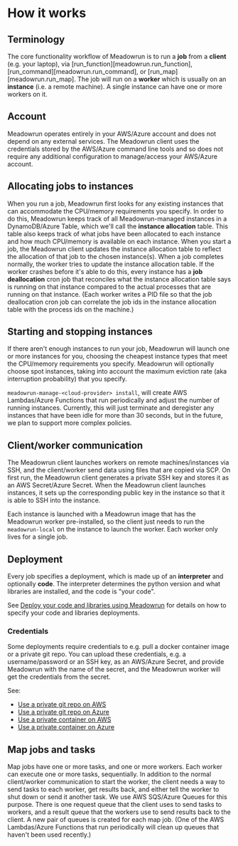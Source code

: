 # How it works

## Terminology

The core functionality workflow of Meadowrun is to run a **job** from a **client** (e.g.
your laptop), via [run_function][meadowrun.run_function],
[run_command][meadowrun.run_command], or [run_map][meadowrun.run_map]. The job will run
on a **worker** which is usually on an **instance** (i.e. a remote machine). A single
instance can have one or more workers on it.


## Account
Meadowrun operates entirely in your AWS/Azure account and does not depend on any
external services. The Meadowrun client uses the credentials stored by the AWS/Azure
command line tools and so does not require any additional configuration to manage/access
your AWS/Azure account.


## Allocating jobs to instances

When you run a job, Meadowrun first looks for any existing instances that can
accommodate the CPU/memory requirements you specify. In order to do this, Meadowrun
keeps track of all Meadowrun-managed instances in a DynamoDB/Azure Table, which we'll
call the **instance allocation** table. This table also keeps track of what jobs have
been allocated to each instance and how much CPU/memory is available on each instance.
When you start a job, the Meadowrun client updates the instance allocation table to
reflect the allocation of that job to the chosen instance(s). When a job completes
normally, the worker tries to update the instance allocation table. If the worker
crashes  before it's able to do this, every instance has a **job deallocation** cron job
that reconciles what the instance allocation table says is running on that instance
compared to the actual processes that are running on that instance. (Each worker writes
a PID file so that the job deallocation cron job can correlate the job ids in the
instance allocation table with the process ids on the machine.)


## Starting and stopping instances

If there aren't enough instances to run your job, Meadowrun will launch one or more
instances for you, choosing the cheapest instance types that meet the CPU/memory
requirements you specify. Meadowrun will optionally choose spot instances, taking into
account the maximum eviction rate (aka interruption probability) that you specify.

`meadowrun-manage-<cloud-provider> install`, will create AWS Lambdas/Azure Functions
that run periodically and adjust the number of running instances. Currently, this will
just terminate and deregister any instances that have been idle for more than 30
seconds, but in the future, we plan to support more complex policies.


## Client/worker communication

The Meadowrun client launches workers on remote machines/instances via SSH, and the
client/worker send data using files that are copied via SCP. On first run, the Meadowrun
client generates a private SSH key and stores it as an AWS Secret/Azure Secret. When the
Meadowrun client launches instances, it sets up the corresponding public key in the
instance so that it is able to SSH into the instance.

Each instance is launched with a Meadowrun image that has the Meadowrun worker
pre-installed, so the client just needs to run the `meadowrun-local` on the instance to
launch the worker. Each worker only lives for a single job.


## Deployment

Every job specifies a deployment, which is made up of an **interpreter** and optionally
**code**. The interpreter determines the python version and what libraries are
installed, and the code is "your code".

See [Deploy your code and libraries using Meadowrun](../../explanation/deployment) for
details on how to specify your code and libraries deployments.
  

### Credentials

Some deployments require credentials to e.g. pull a docker container image or a private
git repo. You can upload these credentials, e.g. a username/password or an SSH key, as
an AWS/Azure Secret, and provide Meadowrun with the name of the secret, and the
Meadowrun worker will get the credentials from the secret.

See:

- [Use a private git repo on AWS](../../how_to/private_git_repo_aws)
- [Use a private git repo on Azure](../../how_to/private_git_repo_azure)
- [Use a private container on AWS](../../how_to/private_container_aws)
- [Use a private container on Azure](../../how_to/private_container_azure)


## Map jobs and tasks

Map jobs have one or more tasks, and one or more workers. Each worker can execute one or
more tasks, sequentially. In addition to the normal client/worker communication to start
the worker, the client needs a way to send tasks to each worker, get results back, and
either tell the worker to shut down or send it another task. We use AWS SQS/Azure Queues
for this purpose. There is one request queue that the client uses to send tasks to
workers, and a result queue that the workers use to send results back to the client. A
new pair of queues is created for each map job. (One of the AWS Lambdas/Azure Functions
that run periodically will clean up queues that haven't been used recently.)

